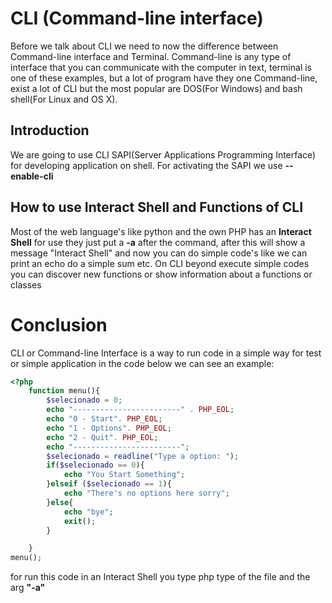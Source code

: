 # CLI (Command-line interface)

Before we talk about CLI we need to now the difference between Command-line interface and Terminal.
Command-line is any type of  interface that you can communicate with the computer in text, terminal is one 
of these examples, but a lot of program have they one Command-line, exist a lot of CLI but the most popular are
DOS(For Windows) and bash shell(For Linux and OS X).


## Introduction

We are going to use CLI SAPI(Server Applications Programming Interface) for developing application on shell.
For activating the SAPI we use **--enable-cli**


## How to use Interact Shell and Functions of CLI

Most of the web language's like python and the own PHP has an **Interact Shell** for use
they just put a **-a** after the command, after this will show a message "Interact Shell"
and now you can do simple code's like we can print an echo do a simple sum etc.
On CLI beyond execute simple codes you can discover new functions or show information about a functions
or classes

# Conclusion

CLI or Command-line Interface is a way to run code in a simple way for test or simple application in the code below we can see
an example:

~~~~php
<?php
    function menu(){
        $selecionado = 0;
        echo "------------------------" . PHP_EOL;
        echo "0 - Start". PHP_EOL;
        echo "1 - Options". PHP_EOL;
        echo "2 - Quit". PHP_EOL;
        echo "------------------------";
        $selecionado = readline("Type a option: ");
        if($selecionado == 0){
            echo "You Start Something";
        }elseif ($selecionado == 1){
            echo "There's no options here sorry";
        }else{
            echo "bye";
            exit();
        }

    }
menu();
~~~~

for run this code in an Interact Shell you type php type of the file and the arg **"-a"**
